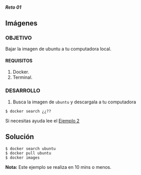 ##### Reto 01
## Imágenes

### OBJETIVO
Bajar la imagen de ubuntu a tu computadora local.

#### REQUISITOS
1. Docker.
1. Terminal.

### DESARROLLO
1. Busca la imagen de `ubuntu` y descargala a tu computadora

```
$ docker search ¿¿??
```

Si necesitas ayuda lee el [Ejemplo 2](Ejemplo-02)

## Solución

```
$ docker search ubuntu
$ docker pull ubuntu
$ docker images
```

__Nota:__ Este ejemplo se realiza en 10 mins o menos.